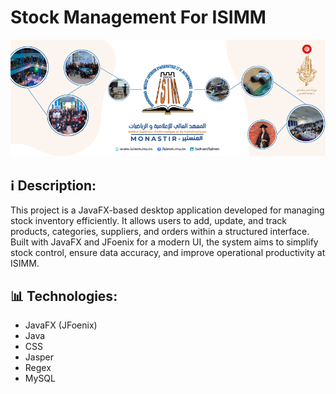 # Stock Management For ISIMM

![Test Image](https://raw.githubusercontent.com/NemssDev/StockManagement/main/src/lk/ijse/StockManagement/view/assets/image/BGImage/bg.png)

## ℹ️ Description:
This project is a JavaFX-based desktop application developed for managing stock inventory efficiently. It allows users to add, update, and track products, categories, suppliers, and orders within a structured interface. Built with JavaFX and JFoenix for a modern UI, the system aims to simplify stock control, ensure data accuracy, and improve operational productivity at ISIMM.

## 📊 Technologies:
- JavaFX (JFoenix)
- Java
- CSS
- Jasper
- Regex
- MySQL
